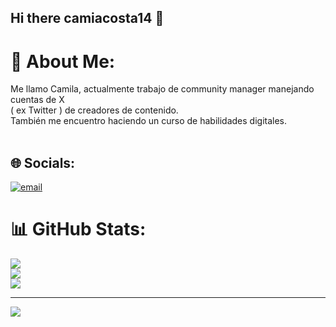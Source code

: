 ## Hi there camiacosta14 👋
# 💫 About Me:
Me llamo Camila, actualmente trabajo de community manager manejando cuentas de X <br>( ex Twitter ) de creadores de contenido.<br>También me encuentro haciendo un curso de habilidades digitales. <br><br> 


## 🌐 Socials:
[![email](https://img.shields.io/badge/Email-D14836?logo=gmail&logoColor=white)](mailto:camilaacosta1405@hotmail.com) 
# 📊 GitHub Stats:
![](https://github-readme-stats.vercel.app/api?username=CamiAcosta14&theme=dark&hide_border=false&include_all_commits=false&count_private=false)<br/>
![](https://nirzak-streak-stats.vercel.app/?user=CamiAcosta14&theme=dark&hide_border=false)<br/>
![](https://github-readme-stats.vercel.app/api/top-langs/?username=CamiAcosta14&theme=dark&hide_border=false&include_all_commits=false&count_private=false&layout=compact)

---
[![](https://visitcount.itsvg.in/api?id=CamiAcosta14&icon=0&color=0)](https://visitcount.itsvg.in)

<!-- Proudly created with GPRM ( https://gprm.itsvg.in ) -->

